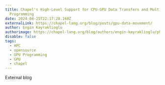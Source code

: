```yaml
---
title: Chapel's High-Level Support for CPU-GPU Data Transfers and Multi-GPU
  Programming
date: 2024-04-25T22:17:28.168Z
externalLink: https://chapel-lang.org/blog/posts/gpu-data-movement/
author: Engin Kayraklioglu
authorimage: https://chapel-lang.org/blog/authors/engin-kayraklioglu/photo.jpg
disable: false
tags:
  - HPC
  - opensource
  - GPU Programming
  - GPU
  - chapel
---
```

E﻿xternal blog